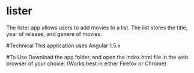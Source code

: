 # lister
The lister app allows users to add movies to a list. The list stores the title, year of release, and genere of movies.

#Technical
This application uses Angular 1.5.x 

#To Use
Download the app folder, and open the index.html file in the web browser of your choice. (Works best in either Firefox or Chrome)
